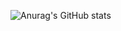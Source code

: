 ![Anurag's GitHub stats](https://github-readme-stats.vercel.app/api?username=JosephJasin&count_private=true&show_icons=true&theme=synthwave)
